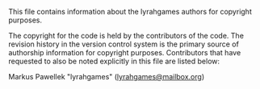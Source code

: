 This file contains information about the lyrahgames authors for copyright
purposes.

The copyright for the code is held by the contributors of the code. The
revision history in the version control system is the primary source of
authorship information for copyright purposes. Contributors that have
requested to also be noted explicitly in this file are listed below:

Markus Pawellek "lyrahgames" (lyrahgames@mailbox.org)
